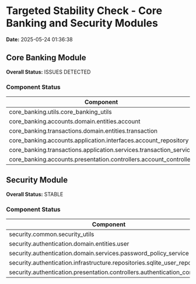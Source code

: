 # Targeted Stability Check - Core Banking and Security Modules

**Date:** 2025-05-24 01:36:38

## Core Banking Module

**Overall Status:** ISSUES DETECTED

### Component Status

| Component | Status |
|-----------|--------|
| core_banking.utils.core_banking_utils | PASS |
| core_banking.accounts.domain.entities.account | PASS |
| core_banking.transactions.domain.entities.transaction | PASS |
| core_banking.accounts.application.interfaces.account_repository | PASS |
| core_banking.transactions.application.services.transaction_service | PASS |
| core_banking.accounts.presentation.controllers.account_controller | FAIL |

## Security Module

**Overall Status:** STABLE

### Component Status

| Component | Status |
|-----------|--------|
| security.common.security_utils | PASS |
| security.authentication.domain.entities.user | PASS |
| security.authentication.domain.services.password_policy_service | PASS |
| security.authentication.infrastructure.repositories.sqlite_user_repository | PASS |
| security.authentication.presentation.controllers.authentication_controller | PASS |
